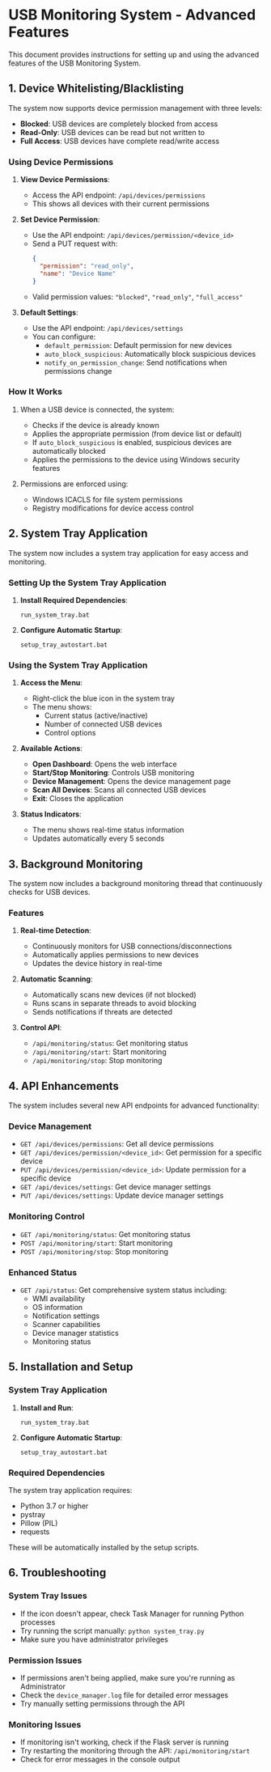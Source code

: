 # USB Monitoring System - Advanced Features

This document provides instructions for setting up and using the advanced features of the USB Monitoring System.

## 1. Device Whitelisting/Blacklisting

The system now supports device permission management with three levels:

- **Blocked**: USB devices are completely blocked from access
- **Read-Only**: USB devices can be read but not written to
- **Full Access**: USB devices have complete read/write access

### Using Device Permissions

1. **View Device Permissions**:
   - Access the API endpoint: `/api/devices/permissions`
   - This shows all devices with their current permissions

2. **Set Device Permission**:
   - Use the API endpoint: `/api/devices/permission/<device_id>`
   - Send a PUT request with:
     ```json
     {
       "permission": "read_only",
       "name": "Device Name"
     }
     ```
   - Valid permission values: `"blocked"`, `"read_only"`, `"full_access"`

3. **Default Settings**:
   - Use the API endpoint: `/api/devices/settings`
   - You can configure:
     - `default_permission`: Default permission for new devices
     - `auto_block_suspicious`: Automatically block suspicious devices
     - `notify_on_permission_change`: Send notifications when permissions change

### How It Works

1. When a USB device is connected, the system:
   - Checks if the device is already known
   - Applies the appropriate permission (from device list or default)
   - If `auto_block_suspicious` is enabled, suspicious devices are automatically blocked
   - Applies the permissions to the device using Windows security features

2. Permissions are enforced using:
   - Windows ICACLS for file system permissions
   - Registry modifications for device access control

## 2. System Tray Application

The system now includes a system tray application for easy access and monitoring.

### Setting Up the System Tray Application

1. **Install Required Dependencies**:
   ```
   run_system_tray.bat
   ```

2. **Configure Automatic Startup**:
   ```
   setup_tray_autostart.bat
   ```

### Using the System Tray Application

1. **Access the Menu**:
   - Right-click the blue icon in the system tray
   - The menu shows:
     - Current status (active/inactive)
     - Number of connected USB devices
     - Control options

2. **Available Actions**:
   - **Open Dashboard**: Opens the web interface
   - **Start/Stop Monitoring**: Controls USB monitoring
   - **Device Management**: Opens the device management page
   - **Scan All Devices**: Scans all connected USB devices
   - **Exit**: Closes the application

3. **Status Indicators**:
   - The menu shows real-time status information
   - Updates automatically every 5 seconds

## 3. Background Monitoring

The system now includes a background monitoring thread that continuously checks for USB devices.

### Features

1. **Real-time Detection**:
   - Continuously monitors for USB connections/disconnections
   - Automatically applies permissions to new devices
   - Updates the device history in real-time

2. **Automatic Scanning**:
   - Automatically scans new devices (if not blocked)
   - Runs scans in separate threads to avoid blocking
   - Sends notifications if threats are detected

3. **Control API**:
   - `/api/monitoring/status`: Get monitoring status
   - `/api/monitoring/start`: Start monitoring
   - `/api/monitoring/stop`: Stop monitoring

## 4. API Enhancements

The system includes several new API endpoints for advanced functionality:

### Device Management

- `GET /api/devices/permissions`: Get all device permissions
- `GET /api/devices/permission/<device_id>`: Get permission for a specific device
- `PUT /api/devices/permission/<device_id>`: Update permission for a specific device
- `GET /api/devices/settings`: Get device manager settings
- `PUT /api/devices/settings`: Update device manager settings

### Monitoring Control

- `GET /api/monitoring/status`: Get monitoring status
- `POST /api/monitoring/start`: Start monitoring
- `POST /api/monitoring/stop`: Stop monitoring

### Enhanced Status

- `GET /api/status`: Get comprehensive system status including:
  - WMI availability
  - OS information
  - Notification settings
  - Scanner capabilities
  - Device manager statistics
  - Monitoring status

## 5. Installation and Setup

### System Tray Application

1. **Install and Run**:
   ```
   run_system_tray.bat
   ```

2. **Configure Automatic Startup**:
   ```
   setup_tray_autostart.bat
   ```

### Required Dependencies

The system tray application requires:
- Python 3.7 or higher
- pystray
- Pillow (PIL)
- requests

These will be automatically installed by the setup scripts.

## 6. Troubleshooting

### System Tray Issues

- If the icon doesn't appear, check Task Manager for running Python processes
- Try running the script manually: `python system_tray.py`
- Make sure you have administrator privileges

### Permission Issues

- If permissions aren't being applied, make sure you're running as Administrator
- Check the `device_manager.log` file for detailed error messages
- Try manually setting permissions through the API

### Monitoring Issues

- If monitoring isn't working, check if the Flask server is running
- Try restarting the monitoring through the API: `/api/monitoring/start`
- Check for error messages in the console output
